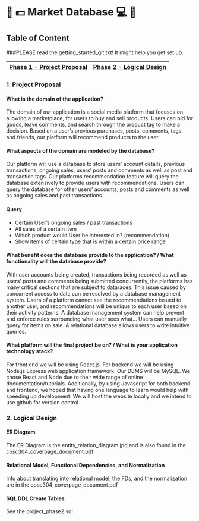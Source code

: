 # :tada: :dollar: Market Database :computer: :tada:

## Table of Content
###PLEASE read the getting_started_git.txt! It might help you get set up.

[Phase 1 - Project Proposal](https://github.com/cpsc304-group46/cpsc304db/blob/master/README.md#1-project-proposal) | [Phase 2 - Logical Design](https://github.com/cpsc304-group46/cpsc304db/blob/master/README.md#2-logical-design)
------------ | -------------

### 1. Project Proposal
#### What is the domain of the application?

The domain of our application is a social media platform that focuses on allowing a marketplace, for users to buy and sell products. Users can bid for goods, leave comments, and search through the product tag to make a decision. Based on a user’s previous purchases, posts, comments, tags, and friends, our platform will recommend products to the user.

#### What aspects of the domain are modeled by the database?

Our platform will use a database to store users’ account details, previous transactions, ongoing sales, users’ posts and comments as well as post and transaction tags. Our platforms recommendation feature will query the database extensively to provide users with recommendations. Users can query the database for other users’ accounts, posts and comments as well as ongoing sales and past transactions.

#### Query
- Certain User’s ongoing sales / past transactions
- All sales of a certain item
- Which product would User be interested in? (recommendation)
- Show items of certain type that is within a certain price range

#### What benefit does the database provide to the application? / What functionality will the database provide?

With user accounts being created, transactions being recorded as well as users’ posts and comments being submitted concurrently, the platforms has many critical sections that are subject to dataraces. This issue caused by concurrent access to data can be resolved by a database management system.
Users of a platform cannot see the recommendations issued to another user, and recommendations will be unique to each user based on their activity patterns. A database management system can help prevent and enforce rules surrounding what user sees what…
Users can manually query for items on sale. A relational database allows users to write intuitive queries.


#### What platform will the final project be on? / What is your application technology stack?

For front end we will be using React.js. For backend we will be using Node.js Express web application framework. Our DBMS will be MySQL. We chose React and Node due to their wide range of online documentation/tutorials. Additionally, by using Javascript for both backend and frontend, we hoped that having one language to learn would help with speeding up development. We will host the website locally and we intend to use github for version control.


### 2. Logical Design
#### ER Diagram
The ER Diagram is the entity_relation_diagram.jpg and is also found in the cpsc304_coverpage_document.pdf

#### Relational Model, Functional Dependencies, and Normalization
Info about translating into relational model, the FDs, and the normalization are in the cpsc304_coverpage_document.pdf

#### SQL DDL Create Tables
See the project_phase2.sql
